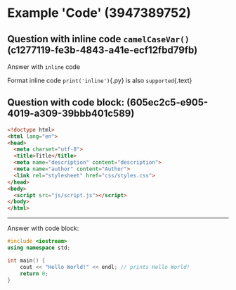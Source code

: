 # Example 'Code' (3947389752)

## Question with inline code `camelCaseVar()` (c1277119-fe3b-4843-a41e-ecf12fbd79fb)

Answer with `inline` code

Format inline code `print('inline')`{.py} is also `supported`{.text}

## Question with code block: (605ec2c5-e905-4019-a309-39bbb401c589)

```html
<!doctype html>
<html lang="en">
<head>
  <meta charset="utf-8">
  <title>Title</title>
  <meta name="description" content="description">
  <meta name="author" content="Author">
  <link rel="stylesheet" href="css/styles.css">
</head>
<body>
  <script src="js/script.js"></script>
</body>
</html>
```

---

Answer with code block:

```cpp
#include <iostream>
using namespace std;

int main() {
	cout << "Hello World!" << endl; // prints Hello World!
	return 0;
}
```
